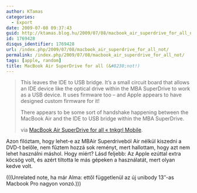 ```yaml
---
author: KTamas
categories:
  - Export
date: 2009-07-08 09:37:43
guid: http://ktamas.blog.hu/2009/07/08/macbook_air_superdrive_for_all_not
id: 1769428
disqus_identifier: 1769428
url: /index.php/2009/07/08/macbook_air_superdrive_for_all_not/
permalink: /index.php/2009/07/08/macbook_air_superdrive_for_all_not/
tags: [apple, random]
title: MacBook Air SuperDrive for all (&#8230;not!)
---
```


> This leaves the IDE to USB bridge. It’s a small circuit board that allows an IDE device like the optical drive within the MBA SuperDrive to work as a USB device. It uses firmware too – and Apple appears to have designed custom firmware for it! 
> 
> There appears to be some sort of handshake happening between the MacBook Air and the IDE to USB bridge within the MBA SuperDrive. 
> 
> via [MacBook Air SuperDrive for all « tnkgrl Mobile](http://tnkgrl.wordpress.com/2008/06/24/macbook-air-superdrive-for-all/).

Azon filóztam, hogy lehet-e az MBAir Superdriveból Air nélkül kiszedni a DVD-t belőle, nem fűztem hozzá sok reményt, mert hallottam, hogy azt nem lehet használni máshol. Hogy miért? Lásd feljebb: Az Apple ezúttal extra köcsög volt, és azért tiltotta le más gépeken a használatát, mert olyan kedve volt. 

(((Unrelated note, ha már Alma: ettől függetlenül az új unibody 13&#8243;-as Macbook Pro nagyon vonzó.)))
